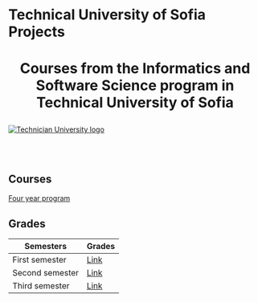 # Technical University of Sofia Projects
# <p align="center">Courses from the Informatics and Software Science program in Technical University of Sofia<p>

<a href="https://tu-sofia.bg/" rel="Courses">  ![Technician University logo][logo] <a/>

[logo]: https://tu-sofia.bg/img/TU_Logo_Mery.png "Logo Title"

<br/>
<br/>
<h2>Courses</h2>

<a href="https://tu-sofia.bg/uplan/%D0%A4%D0%9F%D0%9C%D0%98/%D0%91%D0%B0%D0%BA%D0%B0%D0%BB%D0%B0%D0%B2%D1%8A%D1%80/%D0%98%D0%BD%D1%84%D0%BE%D1%80%D0%BC%D0%B0%D1%82%D0%B8%D0%BA%D0%B0%20%D0%B8%20%D1%81%D0%BE%D1%84%D1%82%D1%83%D0%B5%D1%80%D0%BD%D0%B8%20%D0%BD%D0%B0%D1%83%D0%BA%D0%B8,%20%D0%B1%D0%B0%D0%BA%D0%B0%D0%BB%D0%B0%D0%B2%D1%80%D0%B8.pdf" > Four year program </a> 
<h2> Grades </h2>

|**Semesters**|**Grades**| 
|---|---|
|First semester   | <a href="https://i.postimg.cc/Tw6f8X9h/first-Semester.png"> Link</a> |
|Second semester   | <a href="https://i.postimg.cc/7Y0vkR52/second-Semester.png"> Link</a> |
|Third semester   | <a href="#"> Link</a> |
